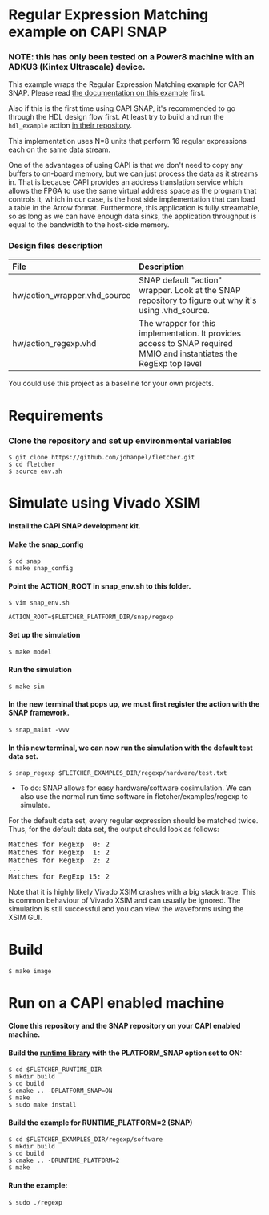 # Regular Expression Matching example on CAPI SNAP

### NOTE: this has only been tested on a Power8 machine with an ADKU3 (Kintex Ultrascale) device.

This example wraps the Regular Expression Matching example for CAPI SNAP. Please read 
[the documentation on this example](../../../examples/regexp) first.

Also if this is the first time using CAPI SNAP, it's recommended to go through the HDL 
design flow first. At least try to build and run the `hdl_example` action 
[in their repository](https://github.com/open-power/snap).

This implementation uses N=8 units that perform 16 regular expressions each on the same
data stream.

One of the advantages of using CAPI is that we don't need to copy any buffers to on-board
memory, but we can just process the data as it streams in. That is because CAPI provides
an address translation service which allows the FPGA to use the same virtual address space
as the program that controls it, which in our case, is the host side implementation that
can load a table in the Arrow format. Furthermore, this application is fully streamable,
so as long as we can have enough data sinks, the application throughput is equal to the
bandwidth to the host-side memory.

### Design files description

| File                   | Description                                                                                                       |
| :--------------------- | :---------------------------------------------------------------------------------------------------------------- |
| hw/action_wrapper.vhd_source  | SNAP default "action" wrapper. Look at the SNAP repository to figure out why it's using .vhd_source. |
| hw/action_regexp.vhd   | The wrapper for this implementation. It provides access to SNAP required MMIO and instantiates the RegExp top level |

You could use this project as a baseline for your own projects.

# Requirements

### Clone the repository and set up environmental variables
    $ git clone https://github.com/johanpel/fletcher.git
    $ cd fletcher
    $ source env.sh
    
# Simulate using Vivado XSIM

#### Install the CAPI SNAP development kit.

#### Make the snap_config
    
    $ cd snap
    $ make snap_config
    
#### Point the ACTION_ROOT in snap_env.sh to this folder.

    $ vim snap_env.sh
    
    ACTION_ROOT=$FLETCHER_PLATFORM_DIR/snap/regexp

#### Set up the simulation
    
    $ make model
    
#### Run the simulation

    $ make sim
    
#### In the new terminal that pops up, we must first register the action with the SNAP framework.

    $ snap_maint -vvv
    
#### In this new terminal, we can now run the simulation with the default test data set.

    $ snap_regexp $FLETCHER_EXAMPLES_DIR/regexp/hardware/test.txt
    
* To do: SNAP allows for easy hardware/software cosimulation. We can also use the normal
  run time software in fletcher/examples/regexp to simulate.
  
For the default data set, every regular expression should be matched twice.
Thus, for the default data set, the output should look as follows:
<pre>
Matches for RegExp  0: 2
Matches for RegExp  1: 2
Matches for RegExp  2: 2
...
Matches for RegExp 15: 2
</pre>

Note that it is highly likely Vivado XSIM crashes with a big stack trace.
This is common behaviour of Vivado XSIM and can usually be ignored.
The simulation is still successful and you can view the waveforms using the XSIM GUI.

# Build
    
    $ make image
    
# Run on a CAPI enabled machine

#### Clone this repository and the SNAP repository on your CAPI enabled machine.
 
#### Build the [runtime library](../../../runtime) with the PLATFORM_SNAP option set to ON:

    $ cd $FLETCHER_RUNTIME_DIR
    $ mkdir build
    $ cd build
    $ cmake .. -DPLATFORM_SNAP=ON
    $ make
    $ sudo make install

#### Build the example for RUNTIME_PLATFORM=2 (SNAP)

    $ cd $FLETCHER_EXAMPLES_DIR/regexp/software
    $ mkdir build
    $ cd build
    $ cmake .. -DRUNTIME_PLATFORM=2
    $ make

#### Run the example:

    $ sudo ./regexp 

